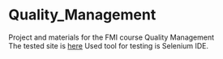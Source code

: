 # Quality_Management
Project and materials for the FMI course Quality Management</br>
The tested site is  [here](https://www.zajenata.bg)
Used tool for testing is Selenium IDE. 



